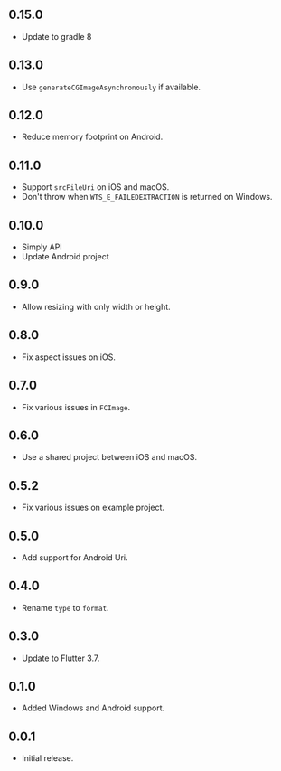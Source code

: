 ## 0.15.0

- Update to gradle 8

## 0.13.0

- Use `generateCGImageAsynchronously` if available.

## 0.12.0

- Reduce memory footprint on Android.

## 0.11.0

- Support `srcFileUri` on iOS and macOS.
- Don't throw when `WTS_E_FAILEDEXTRACTION` is returned on Windows.

## 0.10.0

- Simply API
- Update Android project

## 0.9.0

- Allow resizing with only width or height.

## 0.8.0

- Fix aspect issues on iOS.

## 0.7.0

- Fix various issues in `FCImage`.

## 0.6.0

- Use a shared project between iOS and macOS.

## 0.5.2

- Fix various issues on example project.

## 0.5.0

- Add support for Android Uri.

## 0.4.0

- Rename `type` to `format`.

## 0.3.0

- Update to Flutter 3.7.

## 0.1.0

- Added Windows and Android support.

## 0.0.1

- Initial release.
